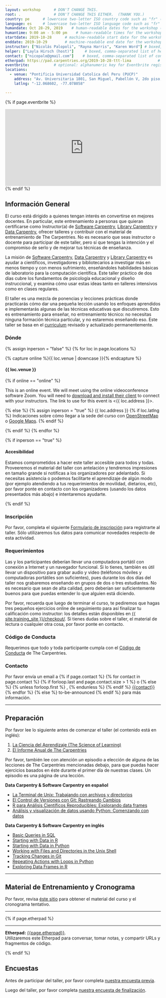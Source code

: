 ```yaml
---
layout: workshop      # DON'T CHANGE THIS.
root: .               # DON'T CHANGE THIS EITHER.  (THANK YOU.)
country: pe      # lowercase two-letter ISO country code such as "fr" (see https://en.wikipedia.org/wiki/ISO_3166-1)
language: es     # lowercase two-letter ISO language code such as "fr" (see https://en.wikipedia.org/wiki/ISO_639-1)
humandate: Oct 28-29, 2019    # human-readable dates for the workshop (e.g., "Feb 17-18, 2020")
humantime: 9:00 am - 5:00 pm    # human-readable times for the workshop (e.g., "9:00 am - 4:30 pm")
startdate: 2019-10-28      # machine-readable start date for the workshop in YYYY-MM-DD format like 2015-01-01
enddate: 2019-10-29        # machine-readable end date for the workshop in YYYY-MM-DD format like 2015-01-02
instructor: ["Nicolás Palopoli", "Rayna Harris", "Karen Word"] # boxed, comma-separated list of instructors' names as strings, like ["Kay McNulty", "Betty Jennings", "Betty Snyder"]
helper: ["Layla Hirsch (host)"]     # boxed, comma-separated list of helpers' names, like ["Marlyn Wescoff", "Fran Bilas", "Ruth Lichterman"]
contact: ["nicopalo@gmail.com"]    # boxed, comma-separated list of contact email addresses for the host, lead instructor, or whoever else is handling questions, like ["marlyn.wescoff@example.org", "fran.bilas@example.org", "ruth.lichterman@example.org"]
etherpad: https://pad.carpentries.org/2019-10-28-ttt-lima            # optional: URL for the workshop Etherpad if there is one
eventbrite:           # optional: alphanumeric key for Eventbrite registration, e.g., "1234567890AB" (if Eventbrite is being used)
locations:
  - venue: "Pontificia Universidad Catolica del Peru (PUCP)"
    address: "Av. Universitaria 1801, San Miguel, Pabellón V, 2do piso, Lima, Peru"
    latlng: "-12.068602, -77.078058"

---
```


<!-- See instructions in the comments below for how to edit specific sections of this workshop template. -->

<!--
  HEADER

  Edit the values in the block above to be appropriate for your workshop.
  If the value is not 'true', 'false', 'null', or a number, please use
  double quotation marks around the value, unless specified otherwise.
  And run 'tools/check' *before* committing to make sure that changes are good.
-->

<!--
  EVENTBRITE

  This block includes the Eventbrite registration widget if
  'eventbrite' has been set in the header.  You can delete it if you
  are not using Eventbrite, or leave it in, since it will not be
  displayed if the 'eventbrite' field in the header is not set.
-->
{% if page.eventbrite %}
<iframe
  src="https://www.eventbrite.com/tickets-external?eid={{page.eventbrite}}&ref=etckt"
  frameborder="0"
  width="100%"
  height="248px"
  scrolling="auto">
</iframe>
{% endif %}

<h2 id="general">Información General</h2>

<!--
  INTRODUCTION

  Edit the general explanatory paragraph below if you want to change
  the pitch.
-->

<p>
  El curso está dirigido a quienes tengan
  interés en convertirse en mejores docentes. En particular, este entrenamiento
  a personas que quieran certificarse como Instructor(a) de <a href="{{ site.swc_site }}">Software Carpentry</a>,
  <a href="{{ site.lc_site }}">Library Carpentry</a> y <a href="{{ site.dc_site }}">Data Carpentry</a>,
  ofrecer talleres y contribuir con el material de entrenamiento de The Carpentries.
  No es necesario que seas instructor o docente para participar de este taller,
  pero sí que tengas la intención y el compromiso de serlo
  y de mejorar tus técnicas de enseñanza.
</p>

<p>
  La misión de <a href="{{ site.swc_site }}">Software Carpentry</a>,
  <a href="{{ site.dc_site }}">Data Carpentry</a> y
  <a href="{{ site.lc_site }}">Library Carpentry</a> es 
  ayudar a científicos, investigadores y bibliotecarios a investigar más en menos tiempo
  y con menos sufrimiento, enseñándoles habilidades básicas de laboratorio para la computación
  científica. Este taller práctico de dos días cubre los fundamentos de
  psicología educacional y diseño instruccional, y examina cómo
  usar estas ideas tanto en talleres intensivos como en clases regulares.
</p>
<p>
  El taller es una mezcla de ponencias y lecciones prácticas donde 
  practicarás cómo dar una pequeña lección usando los enfoques aprendidos e
  implementarás algunas de las técnicas educativas que discutiremos.
  Esto es entrenamiento para enseñar, no entrenamiento técnico: no
  necesitas ninguna formación técnica particular, y no estaremos
  enseñando eso. Este taller se basa en el <a href="{{ site.training_site }}">curriculum</a>
  revisado y actualizado permanentemente.
</p>

<!--
  LOCATION

  This block displays the address and links to maps showing directions
  if the latitude and longitude of the workshop have been set.  You
  can use http://itouchmap.com/latlong.html to find the lat/long of an
  address.
  -->
<h3 id="where">Dónde</h3>

{% assign inperson = "false" %}
{% for loc in page.locations %}

{% capture online %}{{ loc.venue | downcase }}{% endcapture %}

<h4>{{ loc.venue }}</h4>

{% if online == "online" %}

This is an online event. We will meet using the online videoconference software Zoom. You will need to <a href="https://zoom.us/download">download and install their client</a> to connect with your instructors. The link to use for this event is <{{ loc.address }}>.

{% else %}
{% assign inperson = "true" %}
{{ loc.address }} {% if loc.latlng %} Indicaciones sobre cómo llegar a la sede del curso con 
    <a href="//www.openstreetmap.org/?mlat={{loc.latlng | replace:',','&mlon='}}&zoom=16">OpenStreetMap</a>
    o 
    <a href="//maps.google.com/maps?q={{loc.latlng}}">Google Maps</a>. {% endif %}

{% endif %}
{% endfor %}

{% if inperson == "true" %}

<h4 id="accessibility">Accesibilidad</h4>

Estamos comprometidos a hacer este taller accesible para todos y todas. Proveeremos el material del taller con antelación
y tendremos impresiones en tamaño grande si notificas a los organizadores por adelantado. Si necesitas asistencia o podemos 
facilitarte el aprendizaje de algún modo (por ejemplo atendiendo a tus requerimientos de movilidad, dietarios, etc), 
por favor ponte en contacto con los organizadores (usando los datos presentados más abajo) e intentaremos ayudarte.

{% endif %}

<h3>Inscripción</h3>

Por favor, completa el siguiente <a href="https://forms.gle/JAbA26BCTZxp8RVU7">Formulario de inscripción</a> para registrarte al taller.
Sólo utilizaremos tus datos para comunicar novedades respecto de esta actividad.

<h3>Requerimientos</h3>

Las y los participantes deberían llevar una computadora portátil con conexión a Internet y un
navegador funcional. Si lo tienes, también es útil llevar un dispositivo para grabar audio y video
(teléfonos móviles y computadoras portátiles son suficientes), pues durante los dos días del taller
nos grabaremos enseñando en grupos de dos o tres estudiantes. No es necesario que sean de
alta calidad, pero deberían ser suficientemente buenos para que puedas entender lo que
alguien está diciendo.

Por favor, recuerda que luego de terminar el curso, te pediremos que hagas
tres pequeños ejercicios online de seguimiento para así finalizar tu calificación
como instructor: los detalles están disponibles en
<a href="{{ site.training_site }}/checkout/">{{ site.training_site }}/checkout/</a>.
Si tienes dudas sobre el taller, el material de lectura
o cualquier otra cosa, por favor ponte en contacto.

<h3>Código de Conducta</h3>

Requerimos que todo y toda participante cumpla con el <a href="{{site.swc_site }}/conduct/">Código de Conducta</a>
de The Carpentries.

<h3 id="contact">Contacto</h3>
<p>
Por favor envía un email a
{% if page.contact %}
  {% for contact in page.contact %}
    {% if forloop.last and page.contact.size > 1 %}
      o
    {% else %}
      {% unless forloop.first %}
      ,
      {% endunless %}
    {% endif %}
    <a href='mailto:{{contact}}'>{{contact}}</a>
  {% endfor %}
{% else %}
  to-be-announced
{% endif %}
para más información.
</p>

<hr/>

<h2 id="preparation" name="preparation">Preparación</h2>

<p>
  Por favor lee lo siguiente antes de comenzar el taller (el contenido está en inglés):
</p>
<ol>
  <li><a href="{{ site.training_site }}/papers/science-of-learning-2015.pdf">La Ciencia del Aprendizaje (The Science of Learning)</a></li>
  <li><a href="https://carpentries.org/files/assessment/TheCarpentries2018AnnualReport.pdf">El Informe Anual de The Carpentries</a></li>
</ol>
<p>
  Por favor, también lee con atención <em>un</em> episodio a elección de alguna de las lecciones de The Carpentries mencionadas debajo,
  para que puedas hacer ejercicios basados en éste durante el primer día de nuestras clases. 
  Un episodio es una página de una lección.
</p>

<div class="row">
  <div class="col-md-6">
    <p><strong>Data Carpentry & Software Carpentry en español</strong></p>
    <ul>
      <li><a href="https://swcarpentry.github.io/shell-novice-es/03-create/">La Terminal de Unix: Trabajando con archivos y directorios</a></li>
      <li><a href="https://swcarpentry.github.io/git-novice-es/04-changes/">El Control de Versiones con Git: Rastreando Cambios</a></li>
      <li><a href="https://swcarpentry.github.io/r-novice-gapminder-es/05-data-structures-part2/">R para Análisis Científicos Reproducibles: Explorando data frames</a></li> 
      <li><a href="https://datacarpentry.org/python-ecology-lesson-es/02-starting-with-data/index.html">Análisis y visualización de datos usando Python: Comenzando con datos</a></li> 
    </ul>
  </div>
  <div class="col-md-6">
    <p><strong>Data Carpentry & Software Carpentry en inglés</strong></p>
    <ul>
      <li><a href="{{ site.dc_site }}/sql-ecology-lesson/01-sql-basic-queries">Basic Queries in SQL</a></li>
      <li><a href="{{ site.dc_site }}/R-ecology-lesson/02-starting-with-data.html">Starting with Data in R</a></li>
      <li><a href="{{ site.dc_site }}/python-ecology-lesson/01-starting-with-data">Starting with Data in Python</a></li>
      <li><a href="{{ site.swc_pages }}/shell-novice/03-create/">Working with Files and Directories in the Unix Shell</a></li>
      <li><a href="{{ site.swc_pages }}/git-novice/04-changes/">Tracking Changes in Git</a></li>
      <li><a href="{{ site.swc_pages }}/python-novice-inflammation/02-loop/">Repeating Actions with Loops in Python</a></li>
      <li><a href="{{ site.swc_pages }}/r-novice-gapminder/05-data-structures-part2/">Exploring Data Frames in R</a></li>
    </ul>
  </div>
</div>

  

<hr/>

<h2 id="materials" name="materials">Material de Entrenamiento y Cronograma</h2>

<p>
  Por favor, revisa <a href="{{ site.training_site }}">éste sitio</a> para obtener el material del curso y el cronograma tentativo.
</p>


<hr/>

<!--

<div class="row">
  <div class="col-md-6">
    <h3>Day 1</h3>
    <table class="table table-striped">
      <tr> <td>09:00</td> <td>Welcome </td> </tr>
      <tr> <td>09:15</td> <td>How Learning Works: The Importance of Practice </td> </tr>
      <tr> <td>10:20</td> <td>How Learning Works: Expertise and Instruction </td> </tr>
      <tr> <td>11:10</td> <td>Morning Coffee </td> </tr>
      <tr> <td>11:25</td> <td>How Learning Works: Working Memory and Cognitive Load </td> </tr>
      <tr> <td>12:15</td> <td>Building Teaching Skill: Getting Feedback </td> </tr>
      <tr> <td>12:35</td> <td>Lunch </td> </tr>
      <tr> <td>13:35</td> <td>Creating a Positive Learning Environment: Motivation and Demotivation </td> </tr>
      <tr> <td>14:40</td> <td>Creating a Positive Learning Environment: Mindset </td> </tr>
      <tr> <td>15:20</td> <td>Afternoon Coffee </td> </tr>
      <tr> <td>15:35</td> <td>Building Teaching Skill: The Importance of Practice </td> </tr>
      <tr> <td>16:45</td> <td>Wrap-Up and Homework for Tomorrow </td> </tr>
      <tr> <td>17:05</td> <td>Finish </td> </tr>
    </table>
  </div>
  <div class="col-md-6">
    <h3>Day 2</h3>
    <table class="table table-striped">
      <tr> <td>09:00</td> <td>Welcome Back </td> </tr>
      <tr> <td>09:10</td> <td>Building Teaching Skill: Lesson Study </td> </tr>
      <tr> <td>10:05</td> <td>Building Teaching Skill: Live Coding </td> </tr>
      <tr> <td>11:05</td> <td>Morning Coffee </td> </tr>
      <tr> <td>11:20</td> <td>Building Teaching Skill: Performance Revised </td> </tr>
      <tr> <td>12:00</td> <td>Lunch </td> </tr>
      <tr> <td>13:00</td> <td>The Carpentries: Workshop Introductions </td> </tr>
      <tr> <td>14:10</td> <td>The Carpentries: How We Operate </td> </tr>
      <tr> <td>15:15</td> <td>Afternoon Coffee </td> </tr>
      <tr> <td>15:30</td> <td>The Carpentries: Teaching Practices </td> </tr>
      <tr> <td>16:00</td> <td>Afternoon Wrap-Up </td> </tr>
      <tr> <td>16:45</td> <td>Finish </td> </tr>
    </table>
  </div>
</div>

-->

<!--
  ETHERPAD

  At `_misc/etherpad.txt` you will find a template for the etherpad.

  Display the Etherpad for the workshop.  You can set this up in
  advance or on the first day; either way, make sure you push changes
  to GitHub after you have its URL.  To create an Etherpad, go to

      http://pad.software-carpentry.org/YYYY-MM-DD-site

  where 'YYYY-MM-DD-site' is the identifier for your workshop,
  e.g., '2015-06-10-esu'.
-->
{% if page.etherpad %}
<hr/>

<p id="etherpad">
  <strong>Etherpad:</strong> <a href="{{page.etherpad}}">{{page.etherpad}}</a>.
  <br/>
  Utilizaremos este Etherpad para conversar, tomar notas, y compartir URLs y fragmentos de código.
</p>

{% endif %}

<h2 id="pre_workshop_survey">Encuestas</h2>

<p>
  Antes de participar del taller, por favor completa <a href="{{ site.instructor_pre_survey }}{{ site.github.project_title }}">nuestra encuesta previa</a>.
</p>


<p>
  Luego del taller, por favor completa <a href="{{ site.instructor_post_survey }}{{ site.github.project_title }}">nuestra encuesta de finalización</a>.
</p>
